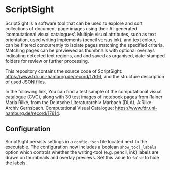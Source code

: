 # ScriptSight
ScriptSight is a software tool that can be used to explore and sort collections of document-page images using their AI-generated ‘computational visual catalogues’. Multiple visual attributes, such as text orientation, used writing implements (pencil versus ink), and text colour, can be filtered concurrently to isolate pages matching the specified criteria. Matching pages can be previewed as thumbnails with optional overlays indicating detected text regions, and and saved as organised, date-stamped folders for review or further processing.

This repository contains the source code of ScriptSight: https://www.fdr.uni-hamburg.de/record/17616, and the structure description of used JSON files.

In the following link, You can find a test sample of the computational visual catalogue (CVC), along with 30 test images of notebook pages from Rainer Maria Rilke, from the Deutsche Literaturarchiv Marbach (DLA), A:Rilke-Archiv Gernsbach. Computational Visual Catalogue: https://www.fdr.uni-hamburg.de/record/17614.

## Configuration

ScriptSight persists settings in a `config.json` file located next to the
executable. The configuration now includes a boolean `show_tool_labels` option
which controls whether the writing-tool (e.g. pencil, ink) labels are drawn on
thumbnails and overlay previews. Set this value to `false` to hide the labels.
